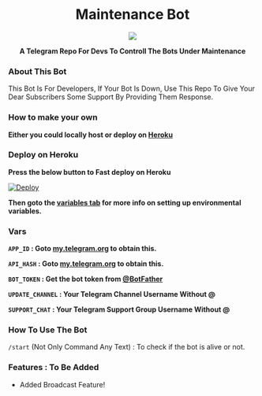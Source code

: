 <h1 align="center">Maintenance Bot</h1>
<p align="center">
  <a

<p align="center">
  <img src="https://telegra.ph/file/60fdc9e6682702bf4b471.jpg">
</p>
</a>
  <p align="center">
    <b>A Telegram Repo For Devs To Controll The Bots Under Maintenance</b>
    <br />

### About This Bot

This Bot Is For Developers, If Your Bot Is Down, Use This Repo To Give Your Dear Subscribers Some Support By Providing Them Response.

### How to make your own

**Either you could locally host or deploy on [Heroku](https://heroku.com)**

### Deploy on Heroku

**Press the below button to Fast deploy on Heroku**

[![Deploy](https://www.herokucdn.com/deploy/button.svg)](https://heroku.com/deploy?template=https://github.com/vivek-tp/Maintenance-Bot)

**Then goto the <a href="#vars">variables tab</a> for more info on setting up environmental variables.**


### Vars

**`APP_ID` : Goto [my.telegram.org](https://my.telegram.org) to obtain this.**

**`API_HASH` : Goto [my.telegram.org](https://my.telegram.org) to obtain this.**

**`BOT_TOKEN` : Get the bot token from [@BotFather](https://telegram.dog/BotFather)**

**`UPDATE_CHANNEL` : Your Telegram Channel Username Without @**

**`SUPPORT_CHAT` : Your Telegram Support Group Username Without @**


### How To Use The Bot

`/start` (Not Only Command Any Text) : To check if the bot is alive or not.

### Features : To Be Added

- Added Broadcast Feature!
